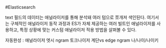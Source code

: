 #Elasticsearch 

text 필드의 데이터는 애널라이저를 통해 분석돼 여러 텀으로 쪼개져 색인된다. 여기서는 구체적인 애널라이저 동작 과정과 ES가 자체 제공하는 여러 빌트인 애널라이저를 사용하고, 특정 상황에 맞는 커스텀 애널라이저 적용 방법을 살펴볼 수 있다.

자동완성 : 애널라이저 엣시 ngram 토크나이저 계단vs edge ngram 나/나이/나이키